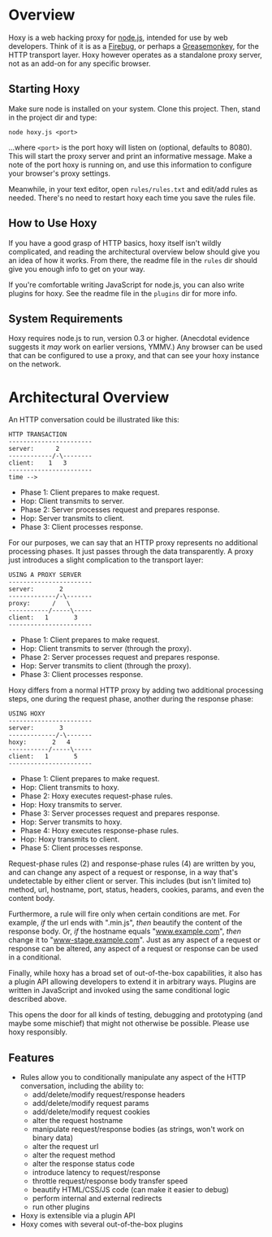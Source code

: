 Overview
========

Hoxy is a web hacking proxy for [node.js](http://nodejs.org/), intended for use by web developers. Think of it is as a [Firebug](http://getfirebug.com/), or perhaps a [Greasemonkey](http://www.greasespot.net/), for the HTTP transport layer. Hoxy however operates as a standalone proxy server, not as an add-on for any specific browser.

Starting Hoxy
---------------

Make sure node is installed on your system. Clone this project. Then, stand in the project dir and type:

    node hoxy.js <port>

...where `<port>` is the port hoxy will listen on (optional, defaults to 8080). This will start the proxy server and print an informative message. Make a note of the port hoxy is running on, and use this information to configure your browser's proxy settings.

Meanwhile, in your text editor, open `rules/rules.txt` and edit/add rules as needed. There's no need to restart hoxy each time you save the rules file.

How to Use Hoxy
---------------

If you have a good grasp of HTTP basics, hoxy itself isn't wildly complicated, and reading the architectural overview below should give you an idea of how it works. From there, the readme file in the `rules` dir should give you enough info to get on your way.

If you're comfortable writing JavaScript for node.js, you can also write plugins for hoxy. See the readme file in the `plugins` dir for more info.

System Requirements
--------------------

Hoxy requires node.js to run, version 0.3 or higher. (Anecdotal evidence suggests it *may* work on earlier versions, YMMV.) Any browser can be used that can be configured to use a proxy, and that can see your hoxy instance on the network.

Architectural Overview
======================

An HTTP conversation could be illustrated like this:

    HTTP TRANSACTION
    -----------------------
    server:      2
    ------------/-\--------
    client:    1   3
    -----------------------
    time -->

* Phase 1: Client prepares to make request.
* Hop: Client transmits to server.
* Phase 2: Server processes request and prepares response.
* Hop: Server transmits to client.
* Phase 3: Client processes response.

For our purposes, we can say that an HTTP proxy represents no additional processing phases. It just passes through the data transparently. A proxy just introduces a slight complication to the transport layer:

    USING A PROXY SERVER
    -----------------------
    server:       2
    -------------/-\-------
    proxy:      /   \
    -----------/-----\-----
    client:   1       3
    -----------------------

* Phase 1: Client prepares to make request.
* Hop: Client transmits to server (through the proxy).
* Phase 2: Server processes request and prepares response.
* Hop: Server transmits to client (through the proxy).
* Phase 3: Client processes response.

Hoxy differs from a normal HTTP proxy by adding two additional processing steps, one during the request phase, another during the response phase:

    USING HOXY
    -----------------------
    server:       3
    -------------/-\-------
    hoxy:       2   4
    -----------/-----\-----
    client:   1       5
    -----------------------

* Phase 1: Client prepares to make request.
* Hop: Client transmits to hoxy.
* Phase 2: Hoxy executes request-phase rules.
* Hop: Hoxy transmits to server.
* Phase 3: Server processes request and prepares response.
* Hop: Server transmits to hoxy.
* Phase 4: Hoxy executes response-phase rules.
* Hop: Hoxy transmits to client.
* Phase 5: Client processes response.

Request-phase rules (2) and response-phase rules (4) are written by you, and can change any aspect of a request or response, in a way that's undetectable by either client or server. This includes (but isn't limited to) method, url, hostname, port, status, headers, cookies, params, and even the content body.

Furthermore, a rule will fire only when certain conditions are met. For example,  *if* the url ends with ".min.js", *then* beautify the content of the response body. Or, *if* the hostname equals "www.example.com", *then* change it to "www-stage.example.com". Just as any aspect of a request or response can be altered, any aspect of a request or response can be used in a conditional.

Finally, while hoxy has a broad set of out-of-the-box capabilities, it also has a plugin API allowing developers to extend it in arbitrary ways. Plugins are written in JavaScript and invoked using the same conditional logic described above.

This opens the door for all kinds of testing, debugging and prototyping (and maybe some mischief) that might not otherwise be possible. Please use hoxy responsibly.

Features
--------

* Rules allow you to conditionally manipulate any aspect of the HTTP conversation, including the ability to:
    * add/delete/modify request/response headers
    * add/delete/modify request params
    * add/delete/modify request cookies
    * alter the request hostname
    * manipulate request/response bodies (as strings, won't work on binary data)
    * alter the request url
    * alter the request method
    * alter the response status code
    * introduce latency to request/response
    * throttle request/response body transfer speed
    * beautify HTML/CSS/JS code (can make it easier to debug)
    * perform internal and external redirects
    * run other plugins
* Hoxy is extensible via a plugin API
* Hoxy comes with several out-of-the-box plugins
